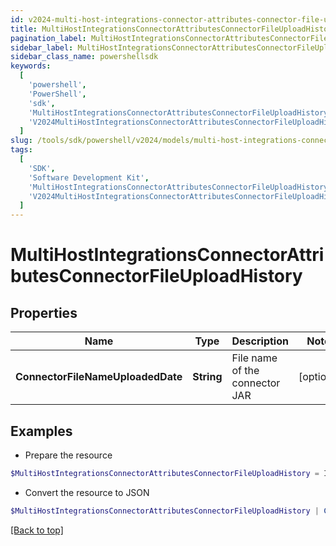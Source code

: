 ```yaml
---
id: v2024-multi-host-integrations-connector-attributes-connector-file-upload-history
title: MultiHostIntegrationsConnectorAttributesConnectorFileUploadHistory
pagination_label: MultiHostIntegrationsConnectorAttributesConnectorFileUploadHistory
sidebar_label: MultiHostIntegrationsConnectorAttributesConnectorFileUploadHistory
sidebar_class_name: powershellsdk
keywords:
  [
    'powershell',
    'PowerShell',
    'sdk',
    'MultiHostIntegrationsConnectorAttributesConnectorFileUploadHistory',
    'V2024MultiHostIntegrationsConnectorAttributesConnectorFileUploadHistory',
  ]
slug: /tools/sdk/powershell/v2024/models/multi-host-integrations-connector-attributes-connector-file-upload-history
tags:
  [
    'SDK',
    'Software Development Kit',
    'MultiHostIntegrationsConnectorAttributesConnectorFileUploadHistory',
    'V2024MultiHostIntegrationsConnectorAttributesConnectorFileUploadHistory',
  ]
---
```


# MultiHostIntegrationsConnectorAttributesConnectorFileUploadHistory

## Properties

| Name | Type | Description | Notes |
| --- | --- | --- | --- |
| **ConnectorFileNameUploadedDate** | **String** | File name of the connector JAR | [optional] |

## Examples

- Prepare the resource

```powershell
$MultiHostIntegrationsConnectorAttributesConnectorFileUploadHistory = Initialize-V2024MultiHostIntegrationsConnectorAttributesConnectorFileUploadHistory  -ConnectorFileNameUploadedDate 2024-08-29T10:20:38.896479Z
```

- Convert the resource to JSON

```powershell
$MultiHostIntegrationsConnectorAttributesConnectorFileUploadHistory | ConvertTo-JSON
```

[[Back to top]](#)
